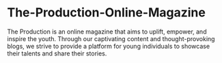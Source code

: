 # The-Production-Online-Magazine
The Production is an online magazine that aims to uplift, empower, and inspire the youth. Through our captivating content and thought-provoking blogs, we strive to provide a platform for young individuals to showcase their talents and share their stories.
